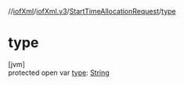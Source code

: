 //[iofXml](../../../index.md)/[iofXml.v3](../index.md)/[StartTimeAllocationRequest](index.md)/[type](type.md)

# type

[jvm]\
protected open var [type](type.md): [String](https://docs.oracle.com/javase/8/docs/api/java/lang/String.html)
